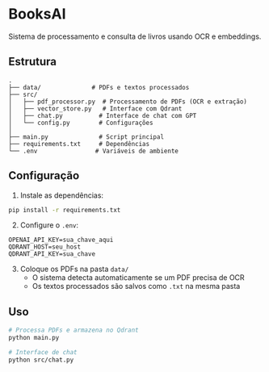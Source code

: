 # BooksAI

Sistema de processamento e consulta de livros usando OCR e embeddings.

## Estrutura

```
.
├── data/              # PDFs e textos processados
├── src/
│   ├── pdf_processor.py  # Processamento de PDFs (OCR e extração)
│   ├── vector_store.py   # Interface com Qdrant
│   ├── chat.py          # Interface de chat com GPT
│   └── config.py        # Configurações
│
├── main.py              # Script principal
├── requirements.txt     # Dependências
└── .env                # Variáveis de ambiente
```

## Configuração

1. Instale as dependências:
```bash
pip install -r requirements.txt
```

2. Configure o `.env`:
```
OPENAI_API_KEY=sua_chave_aqui
QDRANT_HOST=seu_host
QDRANT_API_KEY=sua_chave
```

3. Coloque os PDFs na pasta `data/`
   - O sistema detecta automaticamente se um PDF precisa de OCR
   - Os textos processados são salvos como `.txt` na mesma pasta

## Uso

```bash
# Processa PDFs e armazena no Qdrant
python main.py

# Interface de chat
python src/chat.py
``` 
